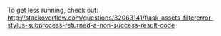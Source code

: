 To get less running, check out: http://stackoverflow.com/questions/32063141/flask-assets-filtererror-stylus-subprocess-returned-a-non-success-result-code
